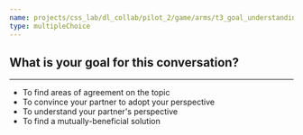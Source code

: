 ```yaml
---
name: projects/css_lab/dl_collab/pilot_2/game/arms/t3_goal_understanding/pre_comp_goal.md
type: multipleChoice
---
```


## What is your goal for this conversation?

---

- To find areas of agreement on the topic
- To convince your partner to adopt your perspective
- To understand your partner's perspective
- To find a mutually-beneficial solution

